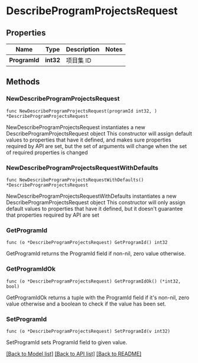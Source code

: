 # DescribeProgramProjectsRequest

## Properties

Name | Type | Description | Notes
------------ | ------------- | ------------- | -------------
**ProgramId** | **int32** | 项目集 ID | 

## Methods

### NewDescribeProgramProjectsRequest

`func NewDescribeProgramProjectsRequest(programId int32, ) *DescribeProgramProjectsRequest`

NewDescribeProgramProjectsRequest instantiates a new DescribeProgramProjectsRequest object
This constructor will assign default values to properties that have it defined,
and makes sure properties required by API are set, but the set of arguments
will change when the set of required properties is changed

### NewDescribeProgramProjectsRequestWithDefaults

`func NewDescribeProgramProjectsRequestWithDefaults() *DescribeProgramProjectsRequest`

NewDescribeProgramProjectsRequestWithDefaults instantiates a new DescribeProgramProjectsRequest object
This constructor will only assign default values to properties that have it defined,
but it doesn't guarantee that properties required by API are set

### GetProgramId

`func (o *DescribeProgramProjectsRequest) GetProgramId() int32`

GetProgramId returns the ProgramId field if non-nil, zero value otherwise.

### GetProgramIdOk

`func (o *DescribeProgramProjectsRequest) GetProgramIdOk() (*int32, bool)`

GetProgramIdOk returns a tuple with the ProgramId field if it's non-nil, zero value otherwise
and a boolean to check if the value has been set.

### SetProgramId

`func (o *DescribeProgramProjectsRequest) SetProgramId(v int32)`

SetProgramId sets ProgramId field to given value.



[[Back to Model list]](../README.md#documentation-for-models) [[Back to API list]](../README.md#documentation-for-api-endpoints) [[Back to README]](../README.md)


